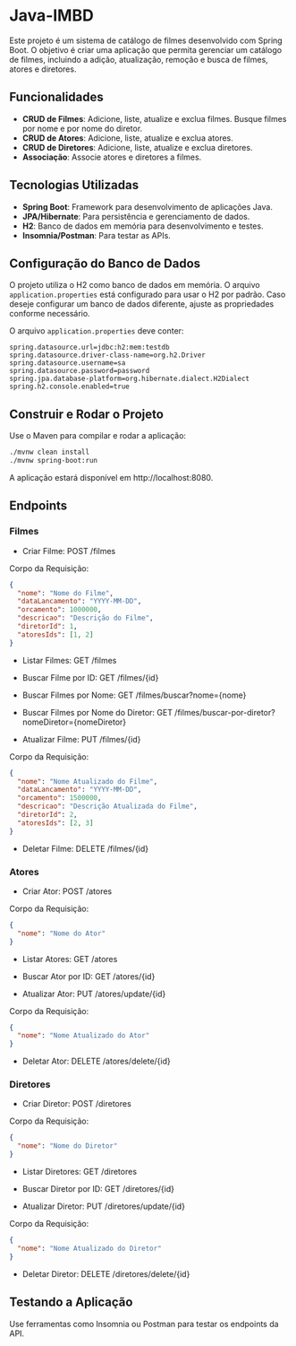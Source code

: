# Java-IMBD

Este projeto é um sistema de catálogo de filmes desenvolvido com Spring Boot. O objetivo é criar uma aplicação que permita gerenciar um catálogo de filmes, incluindo a adição, atualização, remoção e busca de filmes, atores e diretores.

## Funcionalidades

- **CRUD de Filmes**: Adicione, liste, atualize e exclua filmes. Busque filmes por nome e por nome do diretor.
- **CRUD de Atores**: Adicione, liste, atualize e exclua atores. 
- **CRUD de Diretores**: Adicione, liste, atualize e exclua diretores.
- **Associação**: Associe atores e diretores a filmes.

## Tecnologias Utilizadas

- **Spring Boot**: Framework para desenvolvimento de aplicações Java.
- **JPA/Hibernate**: Para persistência e gerenciamento de dados.
- **H2**: Banco de dados em memória para desenvolvimento e testes.
- **Insomnia/Postman**: Para testar as APIs.

## Configuração do Banco de Dados

O projeto utiliza o H2 como banco de dados em memória. O arquivo `application.properties` está configurado para usar o H2 por padrão. Caso deseje configurar um banco de dados diferente, ajuste as propriedades conforme necessário.

O arquivo `application.properties` deve conter:

```properties
spring.datasource.url=jdbc:h2:mem:testdb
spring.datasource.driver-class-name=org.h2.Driver
spring.datasource.username=sa
spring.datasource.password=password
spring.jpa.database-platform=org.hibernate.dialect.H2Dialect
spring.h2.console.enabled=true
```
## Construir e Rodar o Projeto

Use o Maven para compilar e rodar a aplicação:

```bash
./mvnw clean install
./mvnw spring-boot:run
```

A aplicação estará disponível em http://localhost:8080.

## Endpoints

### Filmes
 - Criar Filme: POST /filmes

Corpo da Requisição:

```json
{
  "nome": "Nome do Filme",
  "dataLancamento": "YYYY-MM-DD",
  "orcamento": 1000000,
  "descricao": "Descrição do Filme",
  "diretorId": 1,
  "atoresIds": [1, 2]
}
```

- Listar Filmes: GET /filmes

- Buscar Filme por ID: GET /filmes/{id}

- Buscar Filmes por Nome: GET /filmes/buscar?nome={nome}

- Buscar Filmes por Nome do Diretor: GET /filmes/buscar-por-diretor?nomeDiretor={nomeDiretor}

- Atualizar Filme: PUT /filmes/{id}

Corpo da Requisição:

```json
{
  "nome": "Nome Atualizado do Filme",
  "dataLancamento": "YYYY-MM-DD",
  "orcamento": 1500000,
  "descricao": "Descrição Atualizada do Filme",
  "diretorId": 2,
  "atoresIds": [2, 3]
}
```
- Deletar Filme: DELETE /filmes/{id}

### Atores
- Criar Ator: POST /atores

Corpo da Requisição:

```json
{
  "nome": "Nome do Ator"
}
```

- Listar Atores: GET /atores

- Buscar Ator por ID: GET /atores/{id}

- Atualizar Ator: PUT /atores/update/{id}

Corpo da Requisição:

```json
{
  "nome": "Nome Atualizado do Ator"
}
```

- Deletar Ator: DELETE /atores/delete/{id}

### Diretores
- Criar Diretor: POST /diretores

Corpo da Requisição:

```json
{
  "nome": "Nome do Diretor"
}
```

- Listar Diretores: GET /diretores

- Buscar Diretor por ID: GET /diretores/{id}

- Atualizar Diretor: PUT /diretores/update/{id}

Corpo da Requisição:

```json
{
  "nome": "Nome Atualizado do Diretor"
}
```

- Deletar Diretor: DELETE /diretores/delete/{id}

## Testando a Aplicação
Use ferramentas como Insomnia ou Postman para testar os endpoints da API.
